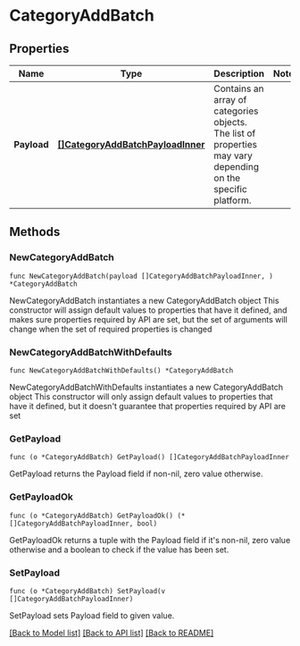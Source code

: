 # CategoryAddBatch

## Properties

Name | Type | Description | Notes
------------ | ------------- | ------------- | -------------
**Payload** | [**[]CategoryAddBatchPayloadInner**](CategoryAddBatchPayloadInner.md) | Contains an array of categories objects. The list of properties may vary depending on the specific platform. | 

## Methods

### NewCategoryAddBatch

`func NewCategoryAddBatch(payload []CategoryAddBatchPayloadInner, ) *CategoryAddBatch`

NewCategoryAddBatch instantiates a new CategoryAddBatch object
This constructor will assign default values to properties that have it defined,
and makes sure properties required by API are set, but the set of arguments
will change when the set of required properties is changed

### NewCategoryAddBatchWithDefaults

`func NewCategoryAddBatchWithDefaults() *CategoryAddBatch`

NewCategoryAddBatchWithDefaults instantiates a new CategoryAddBatch object
This constructor will only assign default values to properties that have it defined,
but it doesn't guarantee that properties required by API are set

### GetPayload

`func (o *CategoryAddBatch) GetPayload() []CategoryAddBatchPayloadInner`

GetPayload returns the Payload field if non-nil, zero value otherwise.

### GetPayloadOk

`func (o *CategoryAddBatch) GetPayloadOk() (*[]CategoryAddBatchPayloadInner, bool)`

GetPayloadOk returns a tuple with the Payload field if it's non-nil, zero value otherwise
and a boolean to check if the value has been set.

### SetPayload

`func (o *CategoryAddBatch) SetPayload(v []CategoryAddBatchPayloadInner)`

SetPayload sets Payload field to given value.



[[Back to Model list]](../README.md#documentation-for-models) [[Back to API list]](../README.md#documentation-for-api-endpoints) [[Back to README]](../README.md)


